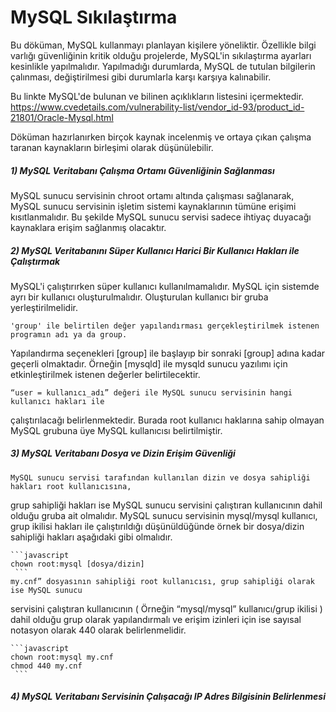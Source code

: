 # MySQL Sıkılaştırma

Bu döküman, MySQL kullanmayı planlayan kişilere yöneliktir. Özellikle bilgi varlığı güvenliğinin kritik olduğu projelerde, MySQL'in sıkılaştırma ayarları kesinlikle yapılmalıdır. Yapılmadığı durumlarda, MySQL de tutulan bilgilerin çalınması, değiştirilmesi gibi durumlarla karşı karşıya kalınabilir. 

Bu linkte MySQL'de bulunan ve bilinen açıklıkların listesini içermektedir. https://www.cvedetails.com/vulnerability-list/vendor_id-93/product_id-21801/Oracle-Mysql.html 

Döküman hazırlanırken birçok kaynak incelenmiş ve ortaya çıkan çalışma taranan kaynakların birleşimi olarak düşünülebilir.

##### 1) MySQL Veritabanı Çalışma Ortamı Güvenliğinin Sağlanması	
   MySQL sunucu servisinin chroot ortamı altında çalışması sağlanarak, MySQL sunucu servisinin işletim sistemi     kaynaklarının tümüne erişimi kısıtlanmalıdır. Bu şekilde MySQL sunucu servisi sadece ihtiyaç duyacağı kaynaklara erişim sağlanmış olacaktır.
   
##### 2) MySQL Veritabanını Süper Kullanıcı Harici Bir Kullanıcı Hakları ile Çalıştırmak 	
 MySQL'i çalıştırırken süper kullanıcı kullanılmamalıdır. MySQL için sistemde ayrı bir kullanıcı oluşturulmalıdır. Oluşturulan kullanıcı bir gruba yerleştirilmelidir. 
 
 	'group' ile belirtilen değer yapılandırması gerçekleştirilmek istenen programın adı ya da group.
Yapılandırma seçenekleri [group] ile başlayıp bir sonraki [group] adına kadar geçerli
olmaktadır. Örneğin [mysqld] ile mysqld sunucu yazılımı için etkinleştirilmek istenen değerler
belirtilecektir.  
	
	“user = kullanıcı_adı” değeri ile MySQL sunucu servisinin hangi kullanıcı hakları ile
çalıştırılacağı belirlenmektedir. Burada root kullanıcı haklarına sahip olmayan MySQL
grubuna üye MySQL kullanıcısı belirtilmiştir. 
  

##### 3)  MySQL Veritabanı Dosya ve Dizin Erişim Güvenliği	
	MySQL sunucu servisi tarafından kullanılan dizin ve dosya sahipliği hakları root kullanıcısına,
grup sahipliği hakları ise MySQL sunucu servisini çalıştıran kullanıcının dahil olduğu gruba ait
olmalıdır. MySQL sunucu servisinin mysql/mysql kullanıcı, grup ikilisi hakları ile çalıştırıldığı
düşünüldüğünde örnek bir dosya/dizin sahipliği hakları aşağıdaki gibi olmalıdır. 

	```javascript
	chown root:mysql [dosya/dizin]
     ```		
    my.cnf” dosyasının sahipliği root kullanıcısı, grup sahipliği olarak ise MySQL sunucu
servisini çalıştıran kullanıcının ( Örneğin “mysql/mysql” kullanıcı/grup ikilisi ) dahil olduğu
grup olarak yapılandırmalı ve erişim izinleri için ise sayısal notasyon olarak 440 olarak
belirlenmelidir. 

	```javascript
	chown root:mysql my.cnf 
    chmod 440 my.cnf 
	 ```   
##### 4) MySQL Veritabanı Servisinin Çalışacağı IP Adres Bilgisinin Belirlenmesi


